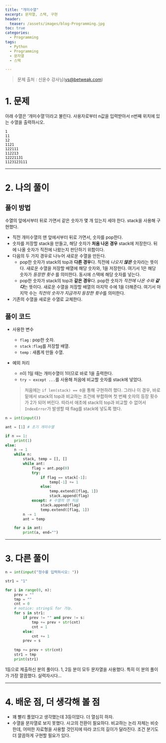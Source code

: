 ```yaml
---
title: "개미수열"
excerpt: 문자열, 스택, 구현 
header:
  teaser: /assets/images/blog-Programming.jpg
toc: true
categories:
  - Programming
tags:
  - Python
  - Programming
  - 문자열
  - 스택

---
```






> 문제 출처 : 신윤수 강사님(ys@betweak.com)

# 1. 문제



아래 수열은 ‘개미수열’이라고 불린다. 사용자로부터 n값을 입력받아서 n번째 위치에 있는 수열을 출력하시오.

```
1
11
12
1121
122111
112213
12221131
1123123111
```



---



# 2. 나의 풀이 



## 풀이 방법

 

 수열의 앞에서부터 뒤로 가면서 같은 숫자가 몇 개 있는지 세야 한다. stack을 사용해 구현했다.

* 직전 개미수열의 맨 앞에서부터 뒤로 가면서, 숫자를 pop한다.
* 숫자를 저장할 stack을 만들고, 해당 숫자가 **처음 나온 경우** stack에 저장한다. 뒤에 나올 숫자가 직전에 나왔는지 판단하기 위함이다.
* 다음의 두 가지 경우로 나누어 새로운 수열을 만든다.
  * pop한 숫자가 stack의 top과 **다른 경우**다. 직전에 *나오지 **않은*** 숫자라는 뜻이다. 새로운 수열을 저장할 배열에 해당 숫자와, 1을 저장한다. 여기서 1은 해당 숫자가 *등장한 횟수* 를 의미한다. 동시에 스택에 해당 숫자를 넣는다.
  * pop한 숫자가 stack의 top과 **같은 경우**다. pop한 숫자가 *직전에 나온 수와 **같다***는 뜻이다. 새로운 수열을 저장할 배열의 마지막 수에 1을 더해준다. 여기서 마지막 수는 *직전의 숫자가 지금까지 등장한 횟수*를 의미한다.
* 기존의 수열을 새로운 수열로 교체한다.





## 풀이 코드

* 사용한 변수

  * `flag` : pop한 숫자.
  * `stack` :`flag`를 저장할 배열.
  * `temp` : 새롭게 만들 수열.

* 예외 처리
  
  * n이 1일 때는 개미수열이 1이므로 바로 1을 출력한다.
  * `try ~ except ...`를 사용해 처음에 비교할 숫자를 stack에 넣었다.
  
  > 처음에는 `if len(stack) == 0`을 통해 구현하려 했다. 그러나 이 경우, 바로 밑에서 stack의 top과 비교하는 조건에 부합하며 첫 번째 숫자의 등장 횟수가 2가 되어 버린다. 따라서 애초에 stack의 top과 비교할 수 없어서 `IndexError`가 발생할 때 flag를 stack에 넣도록 했다.

```python
n = int(input())

ant = [1] # 초기 개미수열

if n == 1:
    print(1)
else:
    n -= 1
    while n:
        stack, temp = [], []
        while ant:
            flag = ant.pop(0)
            try:
                if flag == stack[-1]:
                    temp[-1] += 1
                else:
                    temp.extend([flag, 1])
                    stack.append(flag)
            except: # 수열의 맨 처음
                stack.append(flag)
                temp.extend([flag, 1])
        n -= 1
        ant = temp

    for a in ant:
        print(a, end="")
```





---

# 3. 다른 풀이



```python
n = int(input("정수를 입력하시오: "))

str1 = "1"

for i in range(0, n):
    prev = ""
    tmp = ""
    cnt = 0
    # notice: string도 for 가능.
    for s in str1:
        if prev != "" and prev != s:
            tmp += prev + str(cnt)
            cnt = 1
        else:
            cnt += 1
        prev = s
        
    tmp += prev + str(cnt)
    str1 = tmp
    print(str1)
```



 1등으로 제출하신 분의 풀이다. 1, 2등 분이 모두 문자열을 사용했다. 특히 이 분의 풀이가 가장 깔끔했다. 실력자시다...



---

# 4. 배운 점, 더 생각해 볼 점



*  꽤 빨리 풀었다고 생각했는데 3등이었다. 더 열심히 하자.
*  수열을 문자열로 보지 못했다. 사고의 전환이 필요하다. 비교하는 논리 자체는 비슷한데, 어떠한 자료형을 사용할 것인지에 따라 코드의 길이가 달라진다. 조건 분기도 더 깔끔하게 구현할 필요가 있다.

